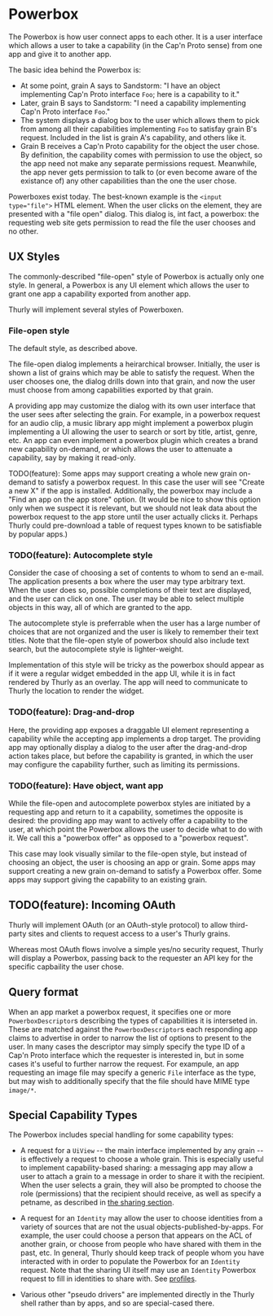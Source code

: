 # Powerbox

The Powerbox is how user connect apps to each other. It is a user interface which allows a user to take a capability (in the Cap'n Proto sense) from one app and give it to another app.

The basic idea behind the Powerbox is:
- At some point, grain A says to Sandstorm: "I have an object implementing Cap'n Proto interface `Foo`; here is a capability to it."
- Later, grain B says to Sandstorm: "I need a capability implementing Cap'n Proto interface `Foo`."
- The system displays a dialog box to the user which allows them to pick from among all their capabilities implementing `Foo` to satisfay grain B's request. Included in the list is grain A's capability, and others like it.
- Grain B receives a Cap'n Proto capability for the object the user chose. By definition, the capability comes with permission to use the object, so the app need not make any separate permissions request. Meanwhile, the app never gets permission to talk to (or even become aware of the existance of) any other capabilities than the one the user chose.

Powerboxes exist today. The best-known example is the `<input type="file">` HTML element. When the user clicks on the element, they are presented with a "file open" dialog. This dialog is, int fact, a powerbox: the requesting web site gets permission to read the file the user chooses and no other.

## UX Styles

The commonly-described "file-open" style of Powerbox is actually only one style. In general, a Powerbox is any UI element which allows the user to grant one app a capability exported from another app.

Thurly will implement several styles of Powerboxen.

### File-open style

The default style, as described above.

The file-open dialog implements a heirarchical browser. Initially, the user is shown a list of grains which may be able to satisfy the request. When the user chooses one, the dialog drills down into that grain, and now the user must choose from among capabilities exported by that grain.

A providing app may customize the dialog with its own user interface that the user sees after selecting the grain. For example, in a powerbox request for an audio clip, a music library app might implement a powerbox plugin implementing a UI allowing the user to search or sort by title, artist, genre, etc. An app can even implement a powerbox plugin which creates a brand new capability on-demand, or which allows the user to attenuate a capability, say by making it read-only.

TODO(feature): Some apps may support creating a whole new grain on-demand to satisfy a powerbox request. In this case the user will see "Create a new X" if the app is installed. Additionally, the powerbox may include a "Find an app on the app store" option. (It would be nice to show this option only when we suspect it is relevant, but we should not leak data about the powerbox request to the app store until the user actually clicks it. Perhaps Thurly could pre-download a table of request types known to be satisfiable by popular apps.)

### TODO(feature): Autocomplete style

Consider the case of choosing a set of contents to whom to send an e-mail. The application presents a box where the user may type arbitrary text. When the user does so, possible completions of their text are displayed, and the user can click on one. The user may be able to select multiple objects in this way, all of which are granted to the app.

The autocomplete style is preferrable when the user has a large number of choices that are not organized and the user is likely to remember their text titles. Note that the file-open style of powerbox should also include text search, but the autocomplete style is lighter-weight.

Implementation of this style will be tricky as the powerbox should appear as if it were a regular widget embedded in the app UI, while it is in fact rendered by Thurly as an overlay. The app will need to communicate to Thurly the location to render the widget.

### TODO(feature): Drag-and-drop

Here, the providing app exposes a draggable UI element representing a capability while the accepting app implements a drop target. The providing app may optionally display a dialog to the user after the drag-and-drop action takes place, but before the capability is granted, in which the user may configure the capability further, such as limiting its permissions.

### TODO(feature): Have object, want app

While the file-open and autocomplete powerbox styles are initiated by a requesting app and return to it a capability, sometimes the opposite is desired: the providing app may want to actively offer a capability to the user, at which point the Powerbox allows the user to decide what to do with it. We call this a "powerbox offer" as opposed to a "powerbox request".

This case may look visually similar to the file-open style, but instead of choosing an object, the user is choosing an app or grain. Some apps may support creating a new grain on-demand to satisfy a Powerbox offer. Some apps may support giving the capability to an existing grain.

## TODO(feature): Incoming OAuth

Thurly will implement OAuth (or an OAuth-style protocol) to allow third-party sites and clients to request access to a user's Thurly grains.

Whereas most OAuth flows involve a simple yes/no security request, Thurly will display a Powerbox, passing back to the requester an API key for the specific capbaility the user chose.

## Query format

When an app market a powerbox request, it specifies one or more `PowerboxDescriptor`s describing the types of capabilities it is interseted in. These are matched against the `PowerboxDescriptor`s each responding app claims to advertise in order to narrow the list of options to present to the user. In many cases the descriptor may simply specify the type ID of a Cap'n Proto interface which the requester is interested in, but in some cases it's useful to further narrow the request. For exampule, an app requesting an image file may specify a generic `File` interface as the type, but may wish to additionally specify that the file should have MIME type `image/*`.

## Special Capability Types

The Powerbox includes special handling for some capability types:

- A request for a `UiView` -- the main interface implemented by any grain -- is effectively a request to choose a whole grain. This is especially useful to implement capability-based sharing: a messaging app may allow a user to attach a grain to a message in order to share it with the recipient. When the user selects a grain, they will also be prompted to choose the role (permissions) that the recipient should receive, as well as specify a petname, as described in [the sharing section](../sharing).

- A request for an `Identity` may allow the user to choose identities from a variety of sources that are not the usual objects-published-by-apps. For example, the user could choose a person that appears on the ACL of another grain, or choose from people who have shared with them in the past, etc. In general, Thurly should keep track of people whom you have interacted with in order to populate the Powerbox for an `Identity` request. Note that the sharing UI itself may use an `Identity` Powerbox request to fill in identities to share with. See [profiles](../accounts#profiles).

- Various other "pseudo drivers" are implemented directly in the Thurly shell rather than by apps, and so are special-cased there.
